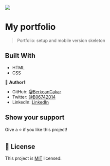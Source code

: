 ![](https://img.shields.io/badge/Microverse-blueviolet)

# My portfolio

> Portfolio: setup and mobile version skeleton



## Built With

- HTML
- CSS



👤 **Author1**

- GitHub: [@BerkcanCakar](https://github.com/BerkcanCakar)
- Twitter: [@B06742014](https://twitter.com/B06742014)
- LinkedIn: [LinkedIn](https://www.linkedin.com/in/berkcan-çakar-240550228/)



## Show your support

Give a ⭐️ if you like this project!



## 📝 License

This project is [MIT](./MIT.md) licensed.